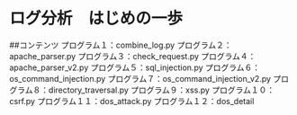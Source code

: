 # ログ分析　はじめの一歩
##コンテンツ
プログラム１：combine_log.py
プログラム２：apache_parser.py
プログラム３：check_request.py
プログラム４：apache_parser_v2.py
プログラム５：sql_injection.py
プログラム６：os_command_injection.py
プログラム７：os_command_injection_v2.py
プログラム８：directory_traversal.py
プログラム９：xss.py
プログラム１０：csrf.py
プログラム１１：dos_attack.py
プログラム１２：dos_detail
